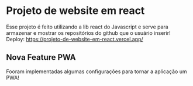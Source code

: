 # Projeto de website em react
Esse projeto é feito utilizando a lib react do Javascript e serve para armazenar e mostrar os repositórios do github que o usuário inserir!</br>
Deploy: https://projeto-de-website-em-react.vercel.app/ 

## Nova Feature PWA
Fooram implementadas algumas configurações para tornar a aplicação um PWA!
